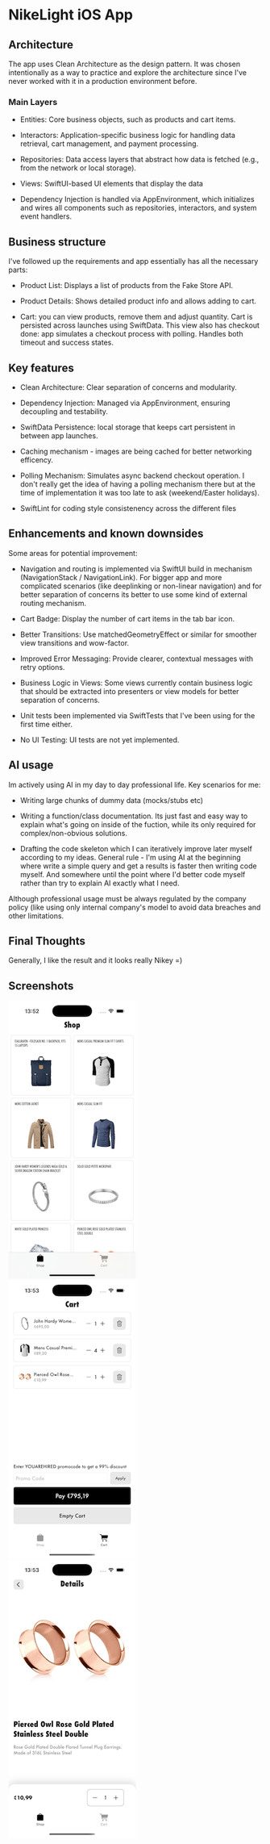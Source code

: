 # NikeLight iOS App

## Architecture

The app uses Clean Architecture as the design pattern. It was chosen intentionally as a way to practice and explore the architecture since I've never worked with it in a production environment before.

### Main Layers

- Entities: Core business objects, such as products and cart items.

- Interactors: Application-specific business logic for handling data retrieval, cart management, and payment processing.

- Repositories: Data access layers that abstract how data is fetched (e.g., from the network or local storage).

- Views: SwiftUI-based UI elements that display the data

- Dependency Injection is handled via AppEnvironment, which initializes and wires all components such as repositories, interactors, and system event handlers.

## Business structure

I've followed up the requirements and app essentially has all the necessary parts:

- Product List: Displays a list of products from the Fake Store API.

- Product Details: Shows detailed product info and allows adding to cart.

- Cart: you can view products, remove them and adjust quantity. Cart is persisted across launches using SwiftData. This view also has checkout done: app simulates a checkout process with polling. Handles both timeout and success states.

## Key features

- Clean Architecture: Clear separation of concerns and modularity.

- Dependency Injection: Managed via AppEnvironment, ensuring decoupling and testability.

- SwiftData Persistence: local storage that keeps cart persistent in between app launches.

- Caching mechanism - images are being cached for better networking efficency.

- Polling Mechanism: Simulates async backend checkout operation. I don't really get the idea of having a polling mechanism there but at the time of implementation it was too late to ask (weekend/Easter holidays).

- SwiftLint for coding style consistenency across the different files

## Enhancements and known downsides

Some areas for potential improvement:

- Navigation and routing is implemented via SwiftUI build in mechanism (NavigationStack / NavigationLink). For bigger app and more complicated scenarios (like deeplinking or non-linear navigation) and for better separation of concerns its better to use some kind of external routing mechanism.  

- Cart Badge: Display the number of cart items in the tab bar icon.

- Better Transitions: Use matchedGeometryEffect or similar for smoother view transitions and wow-factor.

- Improved Error Messaging: Provide clearer, contextual messages with retry options.

- Business Logic in Views: Some views currently contain business logic that should be extracted into presenters or view models for better separation of concerns.

- Unit tests been implemented via SwiftTests that I've been using for the first time either.

- No UI Testing: UI tests are not yet implemented.

## AI usage

Im actively using AI in my day to day professional life. Key scenarios for me: 

- Writing large chunks of dummy data (mocks/stubs etc)

- Writing a function/class documentation. Its just fast and easy way to explain what's going on inside of the fuction, while its only required for complex/non-obvious solutions. 

- Drafting the code skeleton which I can iteratively improve later myself according to my ideas. General rule - I'm using AI at the beginning where write a simple query and get a results is faster then writing code myself. And somewhere until the point where I'd better code myself rather than try to explain AI exactly what I need. 

Although professional usage must be always regulated by the company policy (like using only internal company's model to avoid data breaches and other limitations.  


## Final Thoughts

Generally, I like the result and it looks really Nikey =)

## Screenshots

![Product list](/Images/nike-light-1.png)
![Product Details](/Images/nike-light-2.png)
![Cart View](/Images/nike-light-3.png)
